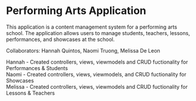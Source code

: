 # Performing Arts Application

This application is a content management system for a performing arts school. The application allows users to manage students, teachers, lessons, performances, and showcases at the school.

Collaborators: Hannah Quintos, Naomi Truong, Melissa De Leon

Hannah - Created controllers, views, viewmodels and CRUD fuctionality for Performances & Students
<br>
Naomi - Created controllers, views, viewmodels, and CRUD fuctionality for Showcases
<br>
Melissa - Created controllers, views, viewmodels and CRUD fuctionality for Lessons & Teachers
